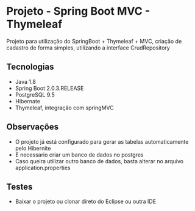 # Projeto - Spring Boot MVC - Thymeleaf
  Projeto para utilização do SpringBoot + Thymeleaf + MVC, criação de cadastro de forma simples, utilizando a interface CrudRepository <br>
  
## Tecnologias

* Java 1.8<br>
* Spring Boot 2.0.3.RELEASE<br>
* PostgreSQL 9.5<br>
* Hibernate<br>
* Thymeleaf, integração com springMVC<br>

## Observações

* O projeto já está configurado para gerar as tabelas automaticamente pelo Hibernite
* E necessario criar um banco de dados no postgres
* Caso queira utilizar outro banco de dados, basta alterar no arquivo application.properties

## Testes

* Baixar o projeto ou clonar direto do Eclipse ou outra IDE

